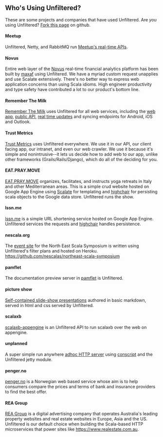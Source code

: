 Who's Using Unfiltered?
-----------------------

These are some projects and companies that have used Unfiltered. Are
*you* using Unfiltered?
[Fork this page](https://github.com/unfiltered/website/blob/master/src/paradox/99.md)
on github.

#### Meetup

Unfiltered, Netty, and RabbitMQ run [Meetup's real-time APIs](http://making.meetup.com/post/2929945070/real-life-meetups-deserve-real-time-apis).

#### Novus

Entire web layer of the [Novus](https://www.novus.com/) real-time financial analytics platform has been built by [maxaf](https://github.com/maxaf) using Unfiltered. We have a myriad custom request unapplies and use Scalate extensively. There's no better way to express web application concerns than using Scala idioms. High engineer productivity and type safety have contributed a lot to our product's bottom line.

#### Remember The Milk

[Remember The Milk](https://www.rememberthemilk.com/) uses Unfiltered for all web services, including the [web app](https://www.rememberthemilk.com/services/webapp/), [public API](https://www.rememberthemilk.com/services/api/), [real time updates](http://blog.rememberthemilk.com/2011/08/real-time-updating-comes-to-the-remember-the-milk-web-app/) and syncing endpoints for Android, iOS and Outlook.

#### Trust Metrics

[Trust Metrics](http://www.trustmetrics.com) uses Unfiltered everywhere.  We use it in our API, our client facing app, our intranet, and even our web crawler. We use it because it's simple and nonintrusive--it lets us decide how to add web to our app, unlike other frameworks (Grails/Rails/Django), which do all of the deciding for you.

#### EAT.PRAY.MOVE

[EAT.PRAY.MOVE](http://www.eatpraymove.com/) organizes, facilitates, and instructs yoga retreats in Italy and other Mediterranean areas. This is a simple crud website hosted on Google App Engine using [Scalate](http://scalate.github.io/scalate/) for templating and [highchair](https://github.com/chrislewis/highchair) for persisting scala objects to the Google data store. Unfiltered runs the show.

#### lssn.me

[lssn.me](http://www.lssn.me/) is a simple URL shortening service hosted on Google App Engine. Unfiltered services the requests and [highchair](https://github.com/chrislewis/highchair) handles persistence.

#### nescala.org

The [event site](http://nescala.org/) for the North East Scala Symposium is written using Unfiltered's filter plans and hosted on Heroku. <https://github.com/nescalas/northeast-scala-symposium>

#### pamflet

The documentation preview server in [pamflet](https://github.com/foundweekends/pamflet/) is Unfiltered.

#### picture show

[Self-contained slide-show presentations](https://github.com/softprops/picture-show#readme) authored in basic markdown, served in html and css served by Unfiltered.

#### scalaxb

[scalaxb-appengine](http://scalaxb.org/scalaxb-appengine) is an Unfiltered API to run scalaxb over the web on appengine.

#### unplanned

A super simple run anywhere [adhoc HTTP server](https://github.com/softprops/unplanned#readme) using [conscript](https://github.com/foundweekends/conscript#readme) and the Unfiltered jetty module.

#### penger.no
[penger.no](https://www.penger.no/) is a Norwegian web based service whose aim is to help consumers compare the prices and terms of bank and insurance providers to find the best offer.

#### REA Group

[REA Group](https://www.rea-group.com/) is a digital advertising company that operates Australia's leading property websites and real estate websites in Europe, Asia and the US. Unfiltered is our default choice when building the Scala-based HTTP microservices that power sites like https://www.realestate.com.au.
